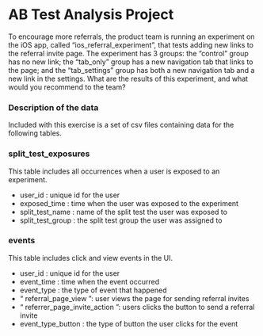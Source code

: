 #  AB Test Analysis Project 

To encourage more referrals, the product team is running an experiment on the iOS app, called “ios_referral_experiment”, that tests adding new links to the referral invite page. The experiment has 3 groups: the “control” group has no new link; the “tab_only” group has a new navigation tab that links to the page; and the “tab_settings” group has both a new navigation tab and a new link in the settings.  What are the results of this experiment, and what would you recommend to the team?

### Description of the data
Included with this exercise is a set of csv files containing data for the following tables.
### split_test_exposures
This table includes all occurrences when a user is exposed to an experiment.
- user_id : unique id for the user
- exposed_time : time when the user was exposed to the experiment
- split_test_name : name of the split test the user was exposed to
- split_test_group : the split test group the user was assigned to
### events
This table includes click and view events in the UI.
- user_id : unique id for the user
- event_time : time when the event occurred
- event_type : the type of event that happened
- “ referral_page_view ”: user views the page for sending referral invites
- “ referrer_page_invite_action ”: users clicks the button to send a referral invite
- event_type_button : the type of button the user clicks for the event
